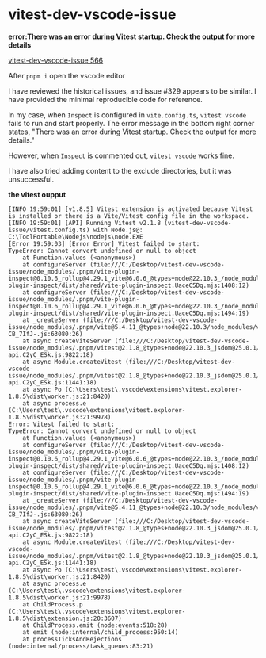 # vitest-dev-vscode-issue
**error:There was an error during Vitest startup. Check the output for more details**

[vitest-dev-vscode-issue 566](https://github.com/vitest-dev/vscode/issues/566)


After `pnpm i` open the vscode editor



I have reviewed the historical issues, and issue #329 appears to be similar. I have provided the minimal reproducible code for reference.



In my case, when `Inspect` is configured in `vite.config.ts`, `vitest vscode` fails to run and start properly. The error message in the bottom right corner states, "There was an error during Vitest startup. Check the output for more details."

However, when `Inspect` is commented out, `vitest vscode` works fine.

I have also tried adding content to the exclude directories, but it was unsuccessful.



**the vitest oupput**

```
[INFO 19:59:01] [v1.8.5] Vitest extension is activated because Vitest is installed or there is a Vite/Vitest config file in the workspace.
[INFO 19:59:01] [API] Running Vitest v2.1.8 (vitest-dev-vscode-issue/vitest.config.ts) with Node.js@: C:\ToolPortable\Nodejs\nodejs\node.EXE 
[Error 19:59:03] [Error Error] Vitest failed to start: 
TypeError: Cannot convert undefined or null to object
    at Function.values (<anonymous>)
    at configureServer (file:///C:/Desktop/vitest-dev-vscode-issue/node_modules/.pnpm/vite-plugin-inspect@0.10.6_rollup@4.29.1_vite@6.0.6_@types+node@22.10.3_/node_modules/vite-plugin-inspect/dist/shared/vite-plugin-inspect.UaceC5Dq.mjs:1408:12)
    at configureServer (file:///C:/Desktop/vitest-dev-vscode-issue/node_modules/.pnpm/vite-plugin-inspect@0.10.6_rollup@4.29.1_vite@6.0.6_@types+node@22.10.3_/node_modules/vite-plugin-inspect/dist/shared/vite-plugin-inspect.UaceC5Dq.mjs:1494:19)
    at _createServer (file:///C:/Desktop/vitest-dev-vscode-issue/node_modules/.pnpm/vite@5.4.11_@types+node@22.10.3/node_modules/vite/dist/node/chunks/dep-CB_7IfJ-.js:63080:26)
    at async createViteServer (file:///C:/Desktop/vitest-dev-vscode-issue/node_modules/.pnpm/vitest@2.1.8_@types+node@22.10.3_jsdom@25.0.1/node_modules/vitest/dist/chunks/cli-api.C2yC_ESk.js:9822:18)
    at async Module.createVitest (file:///C:/Desktop/vitest-dev-vscode-issue/node_modules/.pnpm/vitest@2.1.8_@types+node@22.10.3_jsdom@25.0.1/node_modules/vitest/dist/chunks/cli-api.C2yC_ESk.js:11441:18)
    at async Po (C:\Users\test\.vscode\extensions\vitest.explorer-1.8.5\dist\worker.js:21:8420)
    at async process.e (C:\Users\test\.vscode\extensions\vitest.explorer-1.8.5\dist\worker.js:21:9978)
Error: Vitest failed to start: 
TypeError: Cannot convert undefined or null to object
    at Function.values (<anonymous>)
    at configureServer (file:///C:/Desktop/vitest-dev-vscode-issue/node_modules/.pnpm/vite-plugin-inspect@0.10.6_rollup@4.29.1_vite@6.0.6_@types+node@22.10.3_/node_modules/vite-plugin-inspect/dist/shared/vite-plugin-inspect.UaceC5Dq.mjs:1408:12)
    at configureServer (file:///C:/Desktop/vitest-dev-vscode-issue/node_modules/.pnpm/vite-plugin-inspect@0.10.6_rollup@4.29.1_vite@6.0.6_@types+node@22.10.3_/node_modules/vite-plugin-inspect/dist/shared/vite-plugin-inspect.UaceC5Dq.mjs:1494:19)
    at _createServer (file:///C:/Desktop/vitest-dev-vscode-issue/node_modules/.pnpm/vite@5.4.11_@types+node@22.10.3/node_modules/vite/dist/node/chunks/dep-CB_7IfJ-.js:63080:26)
    at async createViteServer (file:///C:/Desktop/vitest-dev-vscode-issue/node_modules/.pnpm/vitest@2.1.8_@types+node@22.10.3_jsdom@25.0.1/node_modules/vitest/dist/chunks/cli-api.C2yC_ESk.js:9822:18)
    at async Module.createVitest (file:///C:/Desktop/vitest-dev-vscode-issue/node_modules/.pnpm/vitest@2.1.8_@types+node@22.10.3_jsdom@25.0.1/node_modules/vitest/dist/chunks/cli-api.C2yC_ESk.js:11441:18)
    at async Po (C:\Users\test\.vscode\extensions\vitest.explorer-1.8.5\dist\worker.js:21:8420)
    at async process.e (C:\Users\test\.vscode\extensions\vitest.explorer-1.8.5\dist\worker.js:21:9978)
    at ChildProcess.p (C:\Users\test\.vscode\extensions\vitest.explorer-1.8.5\dist\extension.js:20:3607)
    at ChildProcess.emit (node:events:518:28)
    at emit (node:internal/child_process:950:14)
    at processTicksAndRejections (node:internal/process/task_queues:83:21)

```


